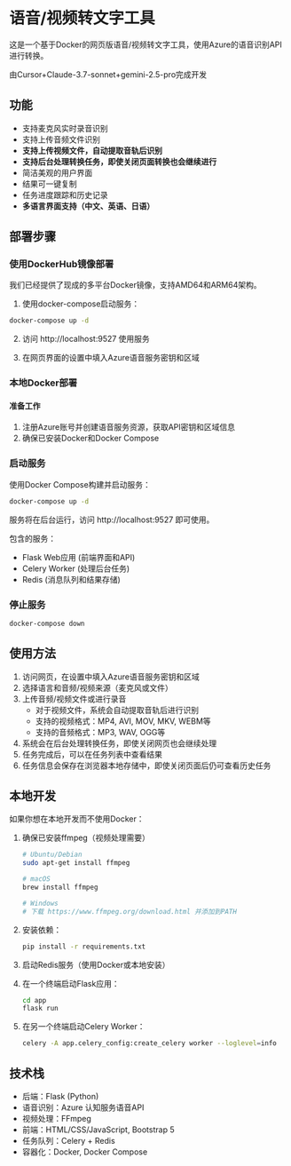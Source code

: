 # 语音/视频转文字工具

这是一个基于Docker的网页版语音/视频转文字工具，使用Azure的语音识别API进行转换。

由Cursor+Claude-3.7-sonnet+gemini-2.5-pro完成开发

## 功能

- 支持麦克风实时录音识别
- 支持上传音频文件识别
- **支持上传视频文件，自动提取音轨后识别**
- **支持后台处理转换任务，即使关闭页面转换也会继续进行**
- 简洁美观的用户界面
- 结果可一键复制
- 任务进度跟踪和历史记录
- **多语言界面支持（中文、英语、日语）**

## 部署步骤

### 使用DockerHub镜像部署

我们已经提供了现成的多平台Docker镜像，支持AMD64和ARM64架构。

1. 使用docker-compose启动服务：
```bash
docker-compose up -d
```

2. 访问 http://localhost:9527 使用服务

3. 在网页界面的设置中填入Azure语音服务密钥和区域

### 本地Docker部署

#### 准备工作

1. 注册Azure账号并创建语音服务资源，获取API密钥和区域信息
2. 确保已安装Docker和Docker Compose

### 启动服务

使用Docker Compose构建并启动服务：

```bash
docker-compose up -d
```

服务将在后台运行，访问 http://localhost:9527 即可使用。

包含的服务：
- Flask Web应用 (前端界面和API)
- Celery Worker (处理后台任务)
- Redis (消息队列和结果存储)

### 停止服务

```bash
docker-compose down
```

## 使用方法

1. 访问网页，在设置中填入Azure语音服务密钥和区域
2. 选择语言和音频/视频来源（麦克风或文件）
3. 上传音频/视频文件或进行录音
   - 对于视频文件，系统会自动提取音轨后进行识别
   - 支持的视频格式：MP4, AVI, MOV, MKV, WEBM等
   - 支持的音频格式：MP3, WAV, OGG等
4. 系统会在后台处理转换任务，即使关闭网页也会继续处理
5. 任务完成后，可以在任务列表中查看结果
6. 任务信息会保存在浏览器本地存储中，即使关闭页面后仍可查看历史任务

## 本地开发

如果你想在本地开发而不使用Docker：

1. 确保已安装ffmpeg（视频处理需要）
   ```bash
   # Ubuntu/Debian
   sudo apt-get install ffmpeg
   
   # macOS
   brew install ffmpeg
   
   # Windows
   # 下载 https://www.ffmpeg.org/download.html 并添加到PATH
   ```

2. 安装依赖：
   ```bash
   pip install -r requirements.txt
   ```

3. 启动Redis服务（使用Docker或本地安装）

4. 在一个终端启动Flask应用：
   ```bash
   cd app
   flask run
   ```

5. 在另一个终端启动Celery Worker：
   ```bash
   celery -A app.celery_config:create_celery worker --loglevel=info
   ```

## 技术栈

- 后端：Flask (Python)
- 语音识别：Azure 认知服务语音API
- 视频处理：FFmpeg
- 前端：HTML/CSS/JavaScript, Bootstrap 5
- 任务队列：Celery + Redis
- 容器化：Docker, Docker Compose
